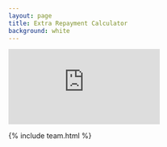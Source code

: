 ```yaml
---
layout: page
title: Extra Repayment Calculator
background: white
---
```


<div>
    <iframe class="amortisation-calc" frameborder="0"
        src="http://www.ooba.co.za/calculators/home-loan-amortisation-calculator?iframe=true&iftype=evogroup"
        title="Extra Repayment Calculator"></iframe>
</div>

{% include team.html %}